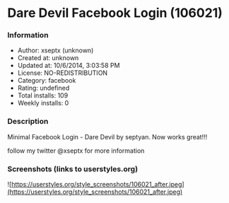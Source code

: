 # Dare Devil Facebook Login (106021)

### Information
- Author: xseptx (unknown)
- Created at: unknown
- Updated at: 10/6/2014, 3:03:58 PM
- License: NO-REDISTRIBUTION
- Category: facebook
- Rating: undefined
- Total installs: 109
- Weekly installs: 0


### Description
Minimal Facebook Login - Dare Devil by septyan.
Now works great!!!

follow my twitter @xseptx for more information


### Screenshots (links to userstyles.org)
![https://userstyles.org/style_screenshots/106021_after.jpeg](https://userstyles.org/style_screenshots/106021_after.jpeg)


